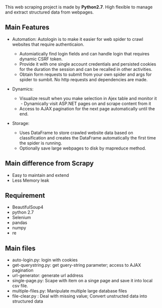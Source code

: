 This web scraping project is made by **Python2.7**. 
High flexible to manage and extract structured data from webpages.
## Main Features 
- Automation: Autologin is to make it easier for web spider to crawl websites that require authenticaion. 
  -  Automiatically find login fields and can handle login that requires dynamic CSRF token. 
  -  Provide it with one single account credentials and persisted cookies for the duration the session and can be recalled in other            activities. 
  -  Obtain form requests to submit from your own spider and args for spider to sumbit. No http requests and dependencies are made.

- Dynamics: 
  -  Visualize result when you make selection in Ajex table and monitor it 
  -  Dynamically visit ASP.NET pages on and scrape content from it 
  -  Access to AJAX pagination for the next page automatically until the end. 

- Storage: 
  - Uses DataFrame to store crawled website data based on classification and creates the DataFrame automatically the first time the           spider is running.
  - Optionally save large webpages to disk by mapreduce method.

## Main difference from Scrapy 
- Easy to maintain and extend 
- Less Memory leak

## Requirement 
- BeautifulSoup4 
- python 2.7
- Selenium
- pandas
- numpy
- re 

## Main files 
- auto-login.py: login with cookies
- get-querystring.py: get guery-string parameter; access to AJAX pagination
- url-generator: generate url address
- single-page.py: Scape with item on a singe page and save it into local csv file.
- multiple-files.py: Manipulate multiple large database files
- file-clear.py : Deal with missing value; Convert unstructed data into structured data


